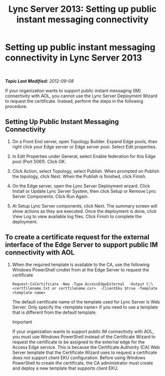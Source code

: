 ﻿---
title: 'Lync Server 2013: Setting up public instant messaging connectivity'
TOCTitle: Setting up public instant messaging connectivity
ms:assetid: 816dea2a-96fa-4a36-b6c2-a9402675868b
ms:mtpsurl: https://technet.microsoft.com/en-us/library/JJ205041(v=OCS.15)
ms:contentKeyID: 48184661
ms.date: 07/23/2014
mtps_version: v=OCS.15
---

<div data-xmlns="http://www.w3.org/1999/xhtml">

<div class="topic" data-xmlns="http://www.w3.org/1999/xhtml" data-msxsl="urn:schemas-microsoft-com:xslt" data-cs="http://msdn.microsoft.com/en-us/">

<div data-asp="http://msdn2.microsoft.com/asp">

# Setting up public instant messaging connectivity in Lync Server 2013

</div>

<div id="mainSection">

<div id="mainBody">

<span> </span>

_**Topic Last Modified:** 2012-09-08_

If your organization wants to support public instant messaging (IM) connectivity with AOL, you cannot use the Lync Server Deployment Wizard to request the certificate. Instead, perform the steps in the following procedure.

<div>

## Setting Up Public Instant Messaging Connectivity

1.  On a Front End server, open Topology Builder. Expand Edge pools, then right click your Edge server or Edge server pool. Select Edit properties.

2.  In Edit Properties under General, select Enable federation for this Edge pool (Port 5061). Click OK.

3.  Click Action, select Topology, select Publish. When prompted on Publish the topology, click Next. When the Publish is finished, click Finish.

4.  On the Edge server, open the Lync Server Deployment wizard. Click Install or Update Lync Server System, then click Setup or Remove Lync Server Components. Click Run Again.

5.  At Setup Lync Server components, click Next. The summary screen will show actions as they are executed. Once the deployment is done, click View Log to view available log files. Click Finish to complete the deployment.

</div>

<div>

## To create a certificate request for the external interface of the Edge Server to support public IM connectivity with AOL

1.  When the required template is available to the CA, use the following Windows PowerShell cmdlet from at the Edge Server to request the certificate
    
        Request-CsCertificate -New -Type AccessEdgeExternal  -Output C:\ <certfilename.txt or certfilename.csr>  -ClientEku $true -Template <template name>
    
    The default certificate name of the template used for Lync Server is Web Server. Only specify the \<template name\> if you need to use a template that is different from the default template.
    
    <div>
    

    > [!IMPORTANT]
    > If your organization wants to support public IM connectivity with AOL, you must use Windows PowerShell instead of the Certificate Wizard to request the certificate to be assigned to the external edge for the Access Edge service. This is because the Certificate Authority (CA) Web Server template that the Certificate Wizard uses to request a certificate does not support client EKU configuration. Before using Windows PowerShell to create the certificate, the CA administrator must create and deploy a new template that supports client EKU.

    
    </div>

</div>

</div>

<span> </span>

</div>

</div>

</div>


